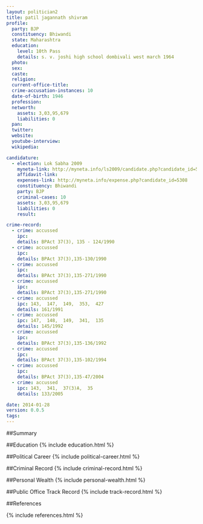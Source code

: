 ```yaml
---
layout: politician2
title: patil jagannath shivram
profile: 
  party: BJP
  constituency: Bhiwandi
  state: Maharashtra
  education: 
    level: 10th Pass
    details: s. v. joshi high school dombivali west march 1964
  photo: 
  sex: 
  caste: 
  religion: 
  current-office-title: 
  crime-accusation-instances: 10
  date-of-birth: 1946
  profession: 
  networth: 
    assets: 3,03,95,679
    liabilities: 0
  pan: 
  twitter: 
  website: 
  youtube-interview: 
  wikipedia: 

candidature: 
  - election: Lok Sabha 2009
    myneta-link: http://myneta.info/ls2009/candidate.php?candidate_id=5308
    affidavit-link: 
    expenses-link: http://myneta.info/expense.php?candidate_id=5308
    constituency: Bhiwandi 
    party: BJP
    criminal-cases: 10
    assets: 3,03,95,679
    liabilities: 0
    result:  

crime-record: 
  - crime: accussed
    ipc: 
    details: BPAct 37(3), 135 - 124/1990 
  - crime: accussed
    ipc: 
    details: BPAct 37(3),135-130/1990 
  - crime: accussed
    ipc: 
    details: BPAct 37(3),135-271/1990 
  - crime: accussed
    ipc: 
    details: BPAct 37(3),135-271/1990 
  - crime: accussed
    ipc: 143,  147,  149,  353,  427
    details: 161/1991 
  - crime: accussed
    ipc: 147,  148,  149,  341,  135
    details: 145/1992 
  - crime: accussed
    ipc: 
    details: BPAct 37(3),135-136/1992 
  - crime: accussed
    ipc: 
    details: BPAct 37(3),135-102/1994 
  - crime: accussed
    ipc: 
    details: BPAct 37(3),135-47/2004 
  - crime: accussed
    ipc: 143,  341,  37(3)A,  35
    details: 133/2005 

date: 2014-01-28
version: 0.0.5
tags: 
---
```

##Summary


##Education
{% include education.html %}


##Political Career
{% include political-career.html %}


##Criminal Record
{% include criminal-record.html %}


##Personal Wealth
{% include personal-wealth.html %}


##Public Office Track Record
{% include track-record.html %}


##References


{% include references.html %}